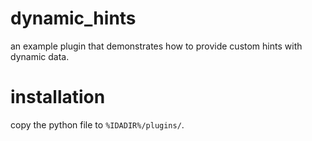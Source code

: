 # dynamic_hints

an example plugin that demonstrates how to provide custom hints with dynamic data.

# installation

copy the python file to `%IDADIR%/plugins/`.
